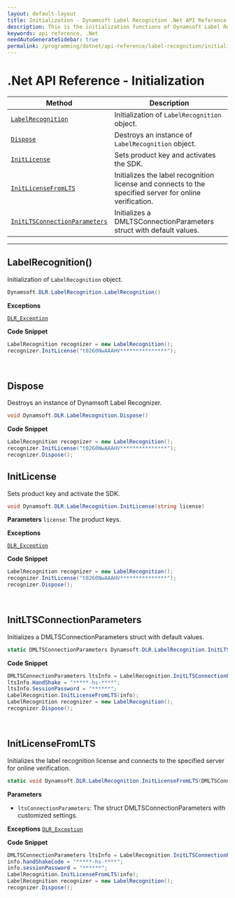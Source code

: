 ```yaml
---
layout: default-layout
title: Initialization - Dynamsoft Label Recognition .Net API Reference
description: This is the initialization functions of Dynamsoft Label Recognition for .Net API Reference.
keywords: api reference, .Net
needAutoGenerateSidebar: true
permalink: /programming/dotnet/api-reference/label-recognition/initialization.html
---
```


# .Net API Reference - Initialization

| Method               | Description |
|----------------------|-------------|
  | [`LabelRecognition`](#labelrecognition) | Initialization of `LabelRecognition` object.|
  | [`Dispose`](#dispose) | Destroys an instance of `LabelRecognition` object.|   
  | [`InitLicense`](#initlicense) | Sets product key and activates the SDK. |
  | [`InitLicenseFromLTS`](#initlicensefromlts) | Initializes the label recognition license and connects to the specified server for online verification. |
  | [`InitLTSConnectionParameters`](#initltsconnectionparameters) | Initializes a DMLTSConnectionParameters struct with default values. |

  ---

## LabelRecognition()

Initialization of `LabelRecognition` object.

```csharp
Dynamsoft.DLR.LabelRecognition.LabelRecognition()
```

**Exceptions**

[`DLR_Exception`](../class/label-recognition-exception.md)


**Code Snippet**
```csharp
LabelRecognition recognizer = new LabelRecognition();
recognizer.InitLicense("t0260NwAAAHV***************");
```

&nbsp;


## Dispose
Destroys an instance of Dynamsoft Label Recognizer.

```csharp
void Dynamsoft.DLR.LabelRecognition.Dispose()	
```

**Code Snippet**

```csharp
LabelRecognition recognizer = new LabelRecognition();
recognizer.InitLicense("t0260NwAAAHV***************");
recognizer.Dispose();
```


## InitLicense
Sets product key and activate the SDK.

```csharp
void Dynamsoft.DLR.LabelRecognition.InitLicense(string license)
```   

**Parameters**
`license`: The product keys.

**Exceptions**

[`DLR_Exception`](../class/label-recognition-exception.md)

**Code Snippet**
```csharp
LabelRecognition recognizer = new LabelRecognition();
recognizer.InitLicense("t0260NwAAAHV***************");
recognizer.Dispose();
```

&nbsp;

## InitLTSConnectionParameters
Initializes a DMLTSConnectionParameters struct with default values.

```csharp
static DMLTSConnectionParameters Dynamsoft.DLR.LabelRecognition.InitLTSConnectionParameters()
```   

**Code Snippet**
```csharp
DMLTSConnectionParameters ltsInfo = LabelRecognition.InitLTSConnectionParameters();
ltsInfo.HandShake = "*****-hs-****";
ltsInfo.SessionPassword = "******";
LabelRecognition.InitLicenseFromLTS(info);
LabelRecognition recognizer = new LabelRecognition();
recognizer.Dispose();
```

&nbsp;


## InitLicenseFromLTS
Initializes the label recognition license and connects to the specified server for online verification.

```csharp
static void Dynamsoft.DLR.LabelRecognition.InitLicenseFromLTS(DMLTSConnectionParameters ltsConnectionParameters)
```   

**Parameters**
- `ltsConnectionParameters`: The struct DMLTSConnectionParameters with customized settings.  

**Exceptions**
[`DLR_Exception`](../class/label-recognition-exception.md)

**Code Snippet**
```csharp
DMLTSConnectionParameters ltsInfo = LabelRecognition.InitLTSConnectionParameters();
info.handShakeCode = "*****-hs-****";
info.sessionPassword = "******";
LabelRecognition.InitLicenseFromLTS(info);
LabelRecognition recognizer = new LabelRecognition();
recognizer.Dispose();
```

&nbsp;

